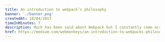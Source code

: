 ```yaml
---
title: An introduction to webpack’s philosophy
banner: './banner.png'
createdAt: 18/04/2017
timeInMinutes: 7
description: Much has been said about Webpack but I constantly come across people who are unaware, not only of its existence but of its actual purpose as well. In this article I’ll try and explain to you why Webpack exists, why is it needed and how can you benefit from integrating it with your project.
href: https://medium.com/webmonkeys/an-introduction-to-webpacks-philosophy-78a02461c17f
---
```

